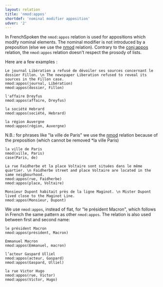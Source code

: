 ```yaml
---
layout: relation
title: 'nmod:appos'
shortdef: 'nominal modifier apposition'
udver: '2'
---
```


In FrenchSpoken the `nmod:appos` relation is used for appositions which modify nominal elements. The nominal modifier is not introduced by a preposition (else we use the [nmod]() relation). Contrary to the [conj:appos]() relation, the `nmod:appos` relation doesn't respect the prosody of lists.

Here are a few examples :

~~~ sdparse
Le journal Libération a refusé de dévoiler ses sources concernant le dossier Fillon. \n The newspaper Liberation refused to reveal its sources in the Fillon case.
nmod:appos(journal, Libération)
nmod:appos(dossier, Fillon)
~~~

~~~ sdparse
l'affaire Dreyfus
nmod:appos(affaire, Dreyfus)
~~~

~~~ sdparse
la société Hebrard
nmod:appos(société, Hebrard)
~~~

~~~ sdparse
la région Auvergne
nmod:appos(région, Auvergne)
~~~


N.B.: for phrases like "la ville de Paris" we use the [nmod]() relation because of the preposition (which cannot be removed *la ville Paris)
~~~ sdparse
la ville de Paris
nmod(ville, Paris)
case(Paris, de)
~~~


~~~ sdparse
La rue Faidherbe et la place Voltaire sont situées dans le même quartier. \n Faidherbe street and place Voltaire are located in the same neigbourhood.
nmod:appos(rue, Faidherbe)
nmod:appos(place, Voltaire)
~~~

~~~ sdparse
Monsieur Dupont habitait près de la ligne Maginot. \n Mister Dupont lived close to the Maginot Line. 
nmod:appos(Monsieur, Dupont)
~~~

We use `nmod:appos`, instead of flat, for "le président Macron", which follows in French the same pattern as other `nmod:appos`. The relation is also used between first and second name:

~~~ sdparse
le président Macron
nmod:appos(président, Macron)
~~~

~~~ sdparse
Emmanuel Macron
nmod:appos(Emmanuel, macron)
~~~

~~~ sdparse
l’acteur Gaspard Ulliel
nmod:appos(acteur, Gaspard)
nmod:appos(Gaspard, Ulliel)
~~~

~~~ sdparse
la rue Victor Hugo
nmod:appos(rue, Victor)
nmod:appos(Victor, Hugo)
~~~
